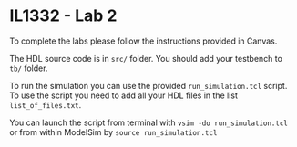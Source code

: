 # IL1332 - Lab 2

To complete the labs please follow the instructions provided in Canvas.

The HDL source code is in `src/` folder. You should add your testbench to `tb/` folder.

To run the simulation you can use the provided `run_simulation.tcl` script. To use the script you need to add all your HDL files in the list `list_of_files.txt`.

You can launch the script from terminal with `vsim -do run_simulation.tcl` or from within ModelSim by `source run_simulation.tcl`
